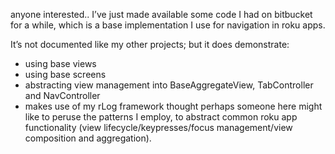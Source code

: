 anyone interested.. I’ve just made available some code I had on bitbucket for a while, which is a base implementation I use for navigation in roku apps.

It’s not documented like my  other projects; but it does demonstrate:
- using base views
- using base screens
- abstracting view management into BaseAggregateView, TabController and NavController
- makes use of my rLog framework
thought perhaps someone here might like to peruse the patterns I employ, to abstract common roku app functionality (view lifecycle/keypresses/focus management/view composition and aggregation).


